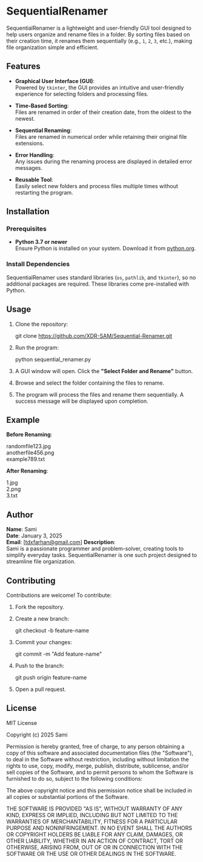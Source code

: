 # SequentialRenamer

SequentialRenamer is a lightweight and user-friendly GUI tool designed to help users organize and rename files in a folder. By sorting files based on their creation time, it renames them sequentially (e.g., `1`, `2`, `3`, etc.), making file organization simple and efficient.



## Features

- **Graphical User Interface (GUI)**:  
  Powered by `tkinter`, the GUI provides an intuitive and user-friendly experience for selecting folders and processing files.

- **Time-Based Sorting**:  
  Files are renamed in order of their creation date, from the oldest to the newest.

- **Sequential Renaming**:  
  Files are renamed in numerical order while retaining their original file extensions.

- **Error Handling**:  
  Any issues during the renaming process are displayed in detailed error messages.

- **Reusable Tool**:  
  Easily select new folders and process files multiple times without restarting the program.



## Installation

### Prerequisites
- **Python 3.7 or newer**  
  Ensure Python is installed on your system. Download it from [python.org](https://www.python.org/).

### Install Dependencies
SequentialRenamer uses standard libraries (`os`, `pathlib`, and `tkinter`), so no additional packages are required. These libraries come pre-installed with Python.


## Usage

1. Clone the repository:  
  
   git clone https://github.com/XDR-SAM/Sequential-Renamer.git

2. Run the program:  
  
   python sequential_renamer.py
 

3. A GUI window will open. Click the **"Select Folder and Rename"** button.

4. Browse and select the folder containing the files to rename.

5. The program will process the files and rename them sequentially. A success message will be displayed upon completion.


## Example

**Before Renaming**:  

randomfile123.jpg  
anotherfile456.png  
example789.txt  


**After Renaming**:  

1.jpg  
2.png  
3.txt  




## Author

**Name**: Sami  
**Date**: January 3, 2025  
**Email**: [tdxfarhan@gmail.com] 
**Description**:  
Sami is a passionate programmer and problem-solver, creating tools to simplify everyday tasks. SequentialRenamer is one such project designed to streamline file organization.  



## Contributing

Contributions are welcome! To contribute:  
1. Fork the repository.  
2. Create a new branch:  
  
   git checkout -b feature-name
  
3. Commit your changes:  
 
   git commit -m "Add feature-name"
  
4. Push to the branch:  
  
   git push origin feature-name
   
5. Open a pull request.



## License

MIT License

Copyright (c) 2025 Sami

Permission is hereby granted, free of charge, to any person obtaining a copy
of this software and associated documentation files (the "Software"), to deal
in the Software without restriction, including without limitation the rights
to use, copy, modify, merge, publish, distribute, sublicense, and/or sell
copies of the Software, and to permit persons to whom the Software is
furnished to do so, subject to the following conditions:

The above copyright notice and this permission notice shall be included in
all copies or substantial portions of the Software.

THE SOFTWARE IS PROVIDED "AS IS", WITHOUT WARRANTY OF ANY KIND, EXPRESS OR
IMPLIED, INCLUDING BUT NOT LIMITED TO THE WARRANTIES OF MERCHANTABILITY,
FITNESS FOR A PARTICULAR PURPOSE AND NONINFRINGEMENT. IN NO EVENT SHALL THE
AUTHORS OR COPYRIGHT HOLDERS BE LIABLE FOR ANY CLAIM, DAMAGES, OR OTHER
LIABILITY, WHETHER IN AN ACTION OF CONTRACT, TORT OR OTHERWISE, ARISING FROM,
OUT OF OR IN CONNECTION WITH THE SOFTWARE OR THE USE OR OTHER DEALINGS IN
THE SOFTWARE.





